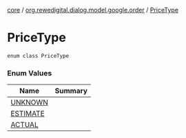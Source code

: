 [core](../../index.md) / [org.rewedigital.dialog.model.google.order](../index.md) / [PriceType](./index.md)

# PriceType

`enum class PriceType`

### Enum Values

| Name | Summary |
|---|---|
| [UNKNOWN](-u-n-k-n-o-w-n.md) |  |
| [ESTIMATE](-e-s-t-i-m-a-t-e.md) |  |
| [ACTUAL](-a-c-t-u-a-l.md) |  |
